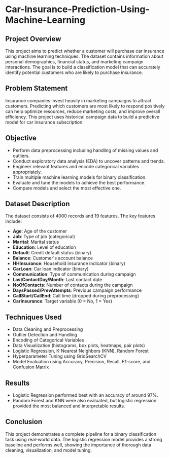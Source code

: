 # Car-Insurance-Prediction-Using-Machine-Learning
## Project Overview

This project aims to predict whether a customer will purchase car insurance using machine learning techniques. The dataset contains information about personal demographics, financial status, and marketing campaign interactions. The goal is to build a classification model that can accurately identify potential customers who are likely to purchase insurance.

## Problem Statement

Insurance companies invest heavily in marketing campaigns to attract customers. Predicting which customers are most likely to respond positively can help optimize resources, reduce marketing costs, and improve overall efficiency. This project uses historical campaign data to build a predictive model for car insurance subscription.

## Objective

- Perform data preprocessing including handling of missing values and outliers.
- Conduct exploratory data analysis (EDA) to uncover patterns and trends.
- Engineer relevant features and encode categorical variables appropriately.
- Train multiple machine learning models for binary classification.
- Evaluate and tune the models to achieve the best performance.
- Compare models and select the most effective one.

## Dataset Description

The dataset consists of 4000 records and 19 features. The key features include:

- **Age**: Age of the customer
- **Job**: Type of job (categorical)
- **Marital**: Marital status
- **Education**: Level of education
- **Default**: Credit default status (binary)
- **Balance**: Customer's account balance
- **HHInsurance**: Household insurance indicator (binary)
- **CarLoan**: Car loan indicator (binary)
- **Communication**: Type of communication during campaign
- **LastContactDay/Month**: Last contact date
- **NoOfContacts**: Number of contacts during the campaign
- **DaysPassed/PrevAttempts**: Previous campaign performance
- **CallStart/CallEnd**: Call time (dropped during preprocessing)
- **CarInsurance**: Target variable (0 = No, 1 = Yes)

## Techniques Used

- Data Cleaning and Preprocessing
- Outlier Detection and Handling
- Encoding of Categorical Variables
- Data Visualization (histograms, box plots, heatmaps, pair plots)
- Logistic Regression, K-Nearest Neighbors (KNN), Random Forest
- Hyperparameter Tuning using GridSearchCV
- Model Evaluation using Accuracy, Precision, Recall, F1-score, and Confusion Matrix

## Results

- Logistic Regression performed best with an accuracy of around 97%.
- Random Forest and KNN were also evaluated, but logistic regression provided the most balanced and interpretable results.

## Conclusion

This project demonstrates a complete pipeline for a binary classification task using real-world data. The logistic regression model provides a strong baseline and performs well, showing the importance of thorough data cleaning, visualization, and model tuning.
